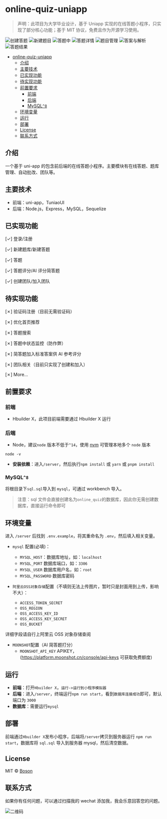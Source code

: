 # online-quiz-uniapp

> 声明：此项目为大学毕业设计，基于 Uniapp 实现的在线答题小程序，只实现了部分核心功能；基于 MIT 协议，免费且作为开源学习使用。

![创建答题](docs/screen-1.png)
![新建题目](docs/screen-6.png)
![答题中](docs/screen-7.png)
![答题详情](docs/screen-2.png)
![题目管理](docs/screen-3.png)
![答案与解析](docs/screen-4.png)
![答题结果](docs/screen-5.png)

- [online-quiz-uniapp](#online-quiz-uniapp)
  - [介绍](#介绍)
  - [主要技术](#主要技术)
  - [已实现功能](#已实现功能)
  - [待实现功能](#待实现功能)
  - [前置要求](#前置要求)
    - [前端](#前端)
    - [后端](#后端)
    - [MySQL`^8`](#MySQL`^8`)
  - [环境变量](#环境变量)
  - [运行](#运行)
  - [部署](#部署)
  - [License](#license)
  - [联系方式](#联系方式)

## 介绍

一个基于 uni-app 的包含前后端的在线答题小程序。主要模块有在线答题、题库管理、自动批改、团队等。

## 主要技术

- 前端：uni-app，TuniaoUI
- 后端：Node.js，Express，MySQL，Sequelize

## 已实现功能

[✓] 登录/注册

[✓] 新建题库/新建答题

[✓] 答题

[✓] 答题评分/AI 评分简答题

[✓] 创建团队/加入团队

## 待实现功能

[✗] 验证码注册（目前无需验证码）

[✗] 优化首页推荐

[✗] 答题搜索

[✗] 答题中状态监控（防作弊）

[✗] 简答题加入标准答案供 AI 参考评分

[✗] 团队相关（目前只实现了创建和加入）

[✗] More...

## 前置要求

### 前端

- Hbuilder X，此项目前端需要通过 Hbuilder X 运行

### 后端

- Node，建议`node` 版本不低于`^14`，使用 [nvm](https://github.com/nvm-sh/nvm) 可管理本地多个 `node` 版本

```shell
node -v
```

- **安装依赖**：进入`/server`，然后执行`npm install` 或 `yarn` 或 `pnpm install`

### MySQL`^8`

将根目录下`sql.sql`导入到 `mysql`，可通过 workbench 导入。

> 注意：sql 文件会直接创建名为`online_quiz`的数据库，因此你无需创建数据库，直接运行命令即可

## 环境变量

进入 `/server` 后找到 `.env.example`，将其重命名为 `.env`，然后填入相关变量。

- `mysql` 配置(必填)：

  - `MYSQL_HOST`：数据库地址，如：`localhost`
  - `MYSQL_PORT` 数据库端口，如：`3306`
  - `MYSQL_USER` 数据库用户名，如：`root`
  - `MYSQL_PASSWORD` 数据库密码

- `阿里云OSS对象存储`配置（不填则无法上传图片，暂时只是封面用到上传，影响不大）：
  - `ACCESS_TOKEN_SECRET`
  - `OSS_REGION`
  - `OSS_ACCESS_KEY_ID`
  - `OSS_ACCESS_KEY_SECRET`
  - `OSS_BUCKET`

详细字段请自行上阿里云 OSS 对象存储查阅

- `MOONSHOT`配置（AI 简答题打分）
  - `MOONSHOT_API_KEY` APIKEY，(https://platform.moonshot.cn/console/api-keys 可获取免费额度)

## 运行

- **前端**：打开`Hbuilder X`，`运行->运行到小程序模拟器`
- **后端**：进入`/server`，终端运行`npm run start`，看到`数据库连接成功`即可，默认端口为 `3000`
- **数据库**：需要运行`mysql`

## 部署

前端通过`Hbuilder X`发布小程序，后端将`/server`拷贝到服务器运行 `npm run start`，数据库将 `sql.sql` 导入到服务器 mysql，然后清空数据。

## License

MIT © [Boson](./license)

## 联系方式

如果你有任何问题，可以通过扫描我的 wechat 添加我，我会乐意回答您的问题。

![二维码](docs/qrcode.jpg)
